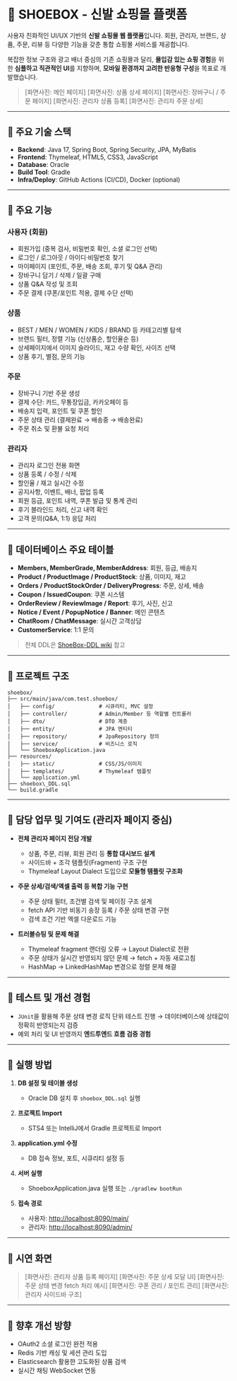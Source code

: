 # 👟 SHOEBOX - 신발 쇼핑몰 플랫폼

사용자 친화적인 UI/UX 기반의 **신발 쇼핑몰 웹 플랫폼**입니다.
회원, 관리자, 브랜드, 상품, 주문, 리뷰 등 다양한 기능을 갖춘 통합 쇼핑몰 서비스를 제공합니다.

복잡한 정보 구조와 광고 배너 중심의 기존 쇼핑몰과 달리,
**몰입감 있는 쇼핑 경험**을 위한 **심플하고 직관적인 UI**를 지향하며,
**모바일 환경까지 고려한 반응형 구성**을 목표로 개발했습니다.

> \[화면사진: 메인 페이지]
> \[화면사진: 상품 상세 페이지]
> \[화면사진: 장바구니 / 주문 페이지]
> \[화면사진: 관리자 상품 등록]
> \[화면사진: 관리자 주문 상세]

---

## 👟 주요 기술 스택

* **Backend**: Java 17, Spring Boot, Spring Security, JPA, MyBatis
* **Frontend**: Thymeleaf, HTML5, CSS3, JavaScript
* **Database**: Oracle
* **Build Tool**: Gradle
* **Infra/Deploy**: GitHub Actions (CI/CD), Docker (optional)

---

## 👟 주요 기능

### 사용자 (회원)

* 회원가입 (중복 검사, 비밀번호 확인, 소셜 로그인 선택)
* 로그인 / 로그아웃 / 아이디·비밀번호 찾기
* 마이페이지 (포인트, 주문, 배송 조회, 후기 및 Q\&A 관리)
* 장바구니 담기 / 삭제 / 일괄 구매
* 상품 Q\&A 작성 및 조회
* 주문 결제 (쿠폰/포인트 적용, 결제 수단 선택)

### 상품

* BEST / MEN / WOMEN / KIDS / BRAND 등 카테고리별 탐색
* 브랜드 필터, 정렬 기능 (신상품순, 할인율순 등)
* 상세페이지에서 이미지 슬라이드, 재고 수량 확인, 사이즈 선택
* 상품 후기, 별점, 문의 기능

### 주문

* 장바구니 기반 주문 생성
* 결제 수단: 카드, 무통장입금, 카카오페이 등
* 배송지 입력, 포인트 및 쿠폰 할인
* 주문 상태 관리 (결제완료 → 배송중 → 배송완료)
* 주문 취소 및 환불 요청 처리

### 관리자

* 관리자 로그인 전용 화면
* 상품 등록 / 수정 / 삭제
* 할인율 / 재고 실시간 수정
* 공지사항, 이벤트, 배너, 팝업 등록
* 회원 등급, 포인트 내역, 쿠폰 발급 및 통계 관리
* 후기 블라인드 처리, 신고 내역 확인
* 고객 문의(Q\&A, 1:1) 응답 처리

---

## 👟 데이터베이스 주요 테이블

* **Members, MemberGrade, MemberAddress**: 회원, 등급, 배송지
* **Product / ProductImage / ProductStock**: 상품, 이미지, 재고
* **Orders / ProductStockOrder / DeliveryProgress**: 주문, 상세, 배송
* **Coupon / IssuedCoupon**: 쿠폰 시스템
* **OrderReview / ReviewImage / Report**: 후기, 사진, 신고
* **Notice / Event / PopupNotice / Banner**: 메인 콘텐츠
* **ChatRoom / ChatMessage**: 실시간 고객상담
* **CustomerService**: 1:1 문의

> 전체 DDL은 [ShoeBox-DDL wiki](https://github.com/dnjs0/shoebox/wiki/ShoeBox-DDL) 참고

---

## 👟 프로젝트 구조

```
shoebox/
├── src/main/java/com.test.shoebox/
│   ├── config/              # 시큐리티, MVC 설정
│   ├── controller/          # Admin/Member 등 역할별 컨트롤러
│   ├── dto/                 # DTO 계층
│   ├── entity/              # JPA 엔티티
│   ├── repository/          # JpaRepository 정의
│   ├── service/             # 비즈니스 로직
│   └── ShoeboxApplication.java
├── resources/
│   ├── static/              # CSS/JS/이미지
│   ├── templates/           # Thymeleaf 템플릿
│   └── application.yml
├── shoebox\_DDL.sql
└── build.gradle
```

---

## 👟 담당 업무 및 기여도 (관리자 페이지 중심)

* **전체 관리자 페이지 전담 개발**

  * 상품, 주문, 리뷰, 회원 관리 등 **통합 대시보드 설계**
  * 사이드바 + 조각 템플릿(Fragment) 구조 구현
  * Thymeleaf Layout Dialect 도입으로 **모듈형 템플릿 구조화**

* **주문 상세/검색/엑셀 출력 등 복합 기능 구현**

  * 주문 상태 필터, 조건별 검색 및 페이징 구조 설계
  * fetch API 기반 비동기 송장 등록 / 주문 상태 변경 구현
  * 검색 조건 기반 엑셀 다운로드 기능

* **트러블슈팅 및 문제 해결**

  * Thymeleaf fragment 랜더링 오류 → Layout Dialect로 전환
  * 주문 상태가 실시간 반영되지 않던 문제 → fetch + 자동 새로고침
  * HashMap → LinkedHashMap 변경으로 정렬 문제 해결

---

## 👟 테스트 및 개선 경험

* `JUnit`을 활용해 주문 상태 변경 로직 단위 테스트 진행
  → 데이터베이스에 상태값이 정확히 반영되는지 검증
* 예외 처리 및 UI 반영까지 **엔드투엔드 흐름 검증 경험**

---

## 👟 실행 방법

1. **DB 설정 및 테이블 생성**

   * Oracle DB 설치 후 `shoebox_DDL.sql` 실행

2. **프로젝트 Import**

   * STS4 또는 IntelliJ에서 Gradle 프로젝트로 Import

3. **application.yml 수정**

   * DB 접속 정보, 포트, 시큐리티 설정 등

4. **서버 실행**

   * ShoeboxApplication.java 실행 또는 `./gradlew bootRun`

5. **접속 경로**

   * 사용자: [http://localhost:8090/main/](http://localhost:8090/main/)
   * 관리자: [http://localhost:8090/admin/](http://localhost:8090/admin/)

---

## 👟 시연 화면

> \[화면사진: 관리자 상품 등록 페이지]
> \[화면사진: 주문 상세 모달 UI]
> \[화면사진: 주문 상태 변경 fetch 처리 예시]
> \[화면사진: 쿠폰 관리 / 포인트 관리]
> \[화면사진: 관리자 사이드바 구조]

---

## 👟 향후 개선 방향

* OAuth2 소셜 로그인 완전 적용
* Redis 기반 캐싱 및 세션 관리 도입
* Elasticsearch 활용한 고도화된 상품 검색
* 실시간 채팅 WebSocket 연동

